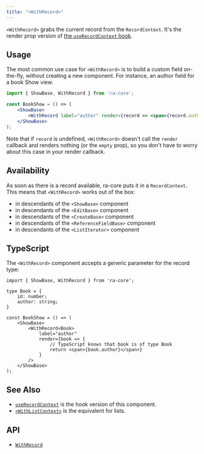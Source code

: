 ```yaml
---
title: "<WithRecord>"
---
```


`<WithRecord>` grabs the current record from the `RecordContext`. It's the render prop version of [the `useRecordContext` hook](./useRecordContext.md). 

## Usage

The most common use case for `<WithRecord>` is to build a custom field on-the-fly, without creating a new component. For instance, an author field for a book Show view. 

```jsx
import { ShowBase, WithRecord } from 'ra-core';

const BookShow = () => (
    <ShowBase>
        <WithRecord label="author" render={record => <span>{record.author}</span>} />
    </ShowBase>
);
```

Note that if `record` is undefined, `<WithRecord>` doesn't call the `render` callback and renders nothing (or the `empty` prop), so you don't have to worry about this case in your render callback.

## Availability

As soon as there is a record available, ra-core puts it in a `RecordContext`. This means that `<WithRecord>` works out of the box:

- in descendants of the `<ShowBase>` component
- in descendants of the `<EditBase>` component
- in descendants of the `<CreateBase>` component
- in descendants of the `<ReferenceFieldBase>` component
- in descendants of the `<ListIterator>` component

## TypeScript

The `<WithRecord>` component accepts a generic parameter for the record type:

```tsx
import { ShowBase, WithRecord } from 'ra-core';

type Book = {
    id: number;
    author: string;
}

const BookShow = () => (
    <ShowBase>
        <WithRecord<Book>
            label="author"
            render={book => {
                // TypeScript knows that book is of type Book
                return <span>{book.author}</span>}
            }
        />
    </ShowBase>
);
```

## See Also

* [`useRecordContext`](./useRecordContext.md) is the hook version of this component.
* [`<WithListContext>`](./WithListContext.md) is the equivalent for lists.

## API

* [`WithRecord`]

[`WithRecord`]: https://github.com/marmelab/react-admin/blob/master/packages/ra-core/src/controller/record/WithRecord.tsx
